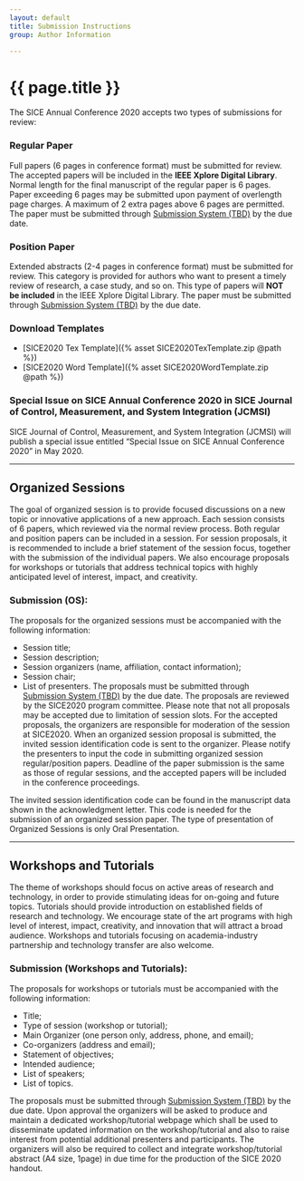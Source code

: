 ```yaml
---
layout: default
title: Submission Instructions
group: Author Information

---
```


# {{ page.title }}

The SICE Annual Conference 2020 accepts two types of submissions for review:

### Regular Paper
Full papers (6 pages in conference format) must be submitted for review. The accepted papers will be included in the **IEEE Xplore Digital Library**. Normal length for the final manuscript of the regular paper is 6 pages. Paper exceeding 6 pages may be submitted upon payment of overlength page charges. A maximum of 2 extra pages above 6 pages are permitted. The paper must be submitted through [Submission System (TBD)](#) by the due date.

### Position Paper
Extended abstracts (2-4 pages in conference format) must be submitted for review. This category is provided for authors who want to present a timely review of research, a case study, and so on. This type of papers will **NOT be included** in the IEEE Xplore Digital Library. The paper must be submitted through [Submission System (TBD)](#) by the due date.

### Download Templates
- [SICE2020 Tex Template]({% asset SICE2020TexTemplate.zip @path %})
- [SICE2020 Word Template]({% asset SICE2020WordTemplate.zip @path %})

### Special Issue on SICE Annual Conference 2020 in SICE Journal of Control, Measurement, and System Integration (JCMSI)
SICE Journal of Control, Measurement, and System Integration (JCMSI) will publish a special issue entitled “Special Issue on SICE Annual Conference 2020” in May 2020. 

---
## Organized Sessions
The goal of organized session is to provide focused discussions on a new topic or innovative applications of a new approach. Each session consists of 6 papers, which reviewed via the normal review process. Both regular and position papers can be included in a session. For session proposals, it is recommended to include a brief statement of the session focus, together with the submission of the individual papers. We also encourage proposals for workshops or tutorials that address technical topics with highly anticipated level of interest, impact, and creativity.

### Submission (OS):
The proposals for the organized sessions must be accompanied with the following information:
- Session title;
- Session description;
- Session organizers (name, affiliation, contact information);
- Session chair;
- List of presenters.
The proposals must be submitted through [Submission System (TBD)](#) by the due date. The proposals are reviewed by the SICE2020 program committee. Please note that not all proposals may be accepted due to limitation of session slots. For the accepted proposals, the organizers are responsible for moderation of the session at SICE2020. When an organized session proposal is submitted, the invited session identification code is sent to the organizer. Please notify the presenters to input the code in submitting organized session regular/position papers. Deadline of the paper submission is the same as those of regular sessions, and the accepted papers will be included in the conference proceedings.

The invited session identification code can be found in the manuscript data shown in the acknowledgment letter. This code is needed for the submission of an organized session paper.
The type of presentation of Organized Sessions is only Oral Presentation.

---

## Workshops and Tutorials
The theme of workshops should focus on active areas of research and technology, in order to provide stimulating ideas for on-going and future topics. Tutorials should provide introduction on established fields of research and technology. We encourage state of the art programs with high level of interest, impact, creativity, and innovation that will attract a broad audience. Workshops and tutorials focusing on academia-industry partnership and technology transfer are also welcome.

### Submission (Workshops and Tutorials):
The proposals for workshops or tutorials must be accompanied with the following information:
- Title;
- Type of session (workshop or tutorial);
- Main Organizer (one person only, address, phone, and email);
- Co-organizers (address and email);
- Statement of objectives;
- Intended audience;
- List of speakers;
- List of topics.

The proposals must be submitted through [Submission System (TBD)](#) by the due date. Upon approval the organizers will be asked to produce and maintain a dedicated workshop/tutorial webpage which shall be used to disseminate updated information on the workshop/tutorial and also to raise interest from potential additional presenters and participants. The organizers will also be required to collect and integrate workshop/tutorial abstract (A4 size, 1page) in due time for the production of the SICE 2020 handout.